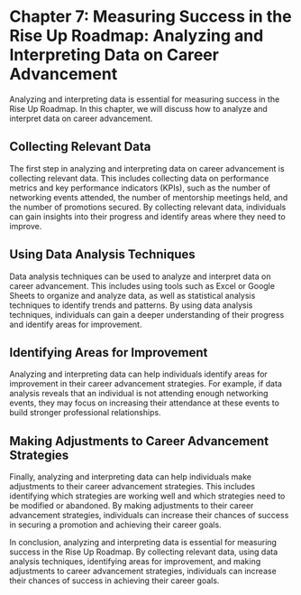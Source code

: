 Chapter 7: Measuring Success in the Rise Up Roadmap: Analyzing and Interpreting Data on Career Advancement
==========================================================================================================

Analyzing and interpreting data is essential for measuring success in the Rise Up Roadmap. In this chapter, we will discuss how to analyze and interpret data on career advancement.

Collecting Relevant Data
------------------------

The first step in analyzing and interpreting data on career advancement is collecting relevant data. This includes collecting data on performance metrics and key performance indicators (KPIs), such as the number of networking events attended, the number of mentorship meetings held, and the number of promotions secured. By collecting relevant data, individuals can gain insights into their progress and identify areas where they need to improve.

Using Data Analysis Techniques
------------------------------

Data analysis techniques can be used to analyze and interpret data on career advancement. This includes using tools such as Excel or Google Sheets to organize and analyze data, as well as statistical analysis techniques to identify trends and patterns. By using data analysis techniques, individuals can gain a deeper understanding of their progress and identify areas for improvement.

Identifying Areas for Improvement
---------------------------------

Analyzing and interpreting data can help individuals identify areas for improvement in their career advancement strategies. For example, if data analysis reveals that an individual is not attending enough networking events, they may focus on increasing their attendance at these events to build stronger professional relationships.

Making Adjustments to Career Advancement Strategies
---------------------------------------------------

Finally, analyzing and interpreting data can help individuals make adjustments to their career advancement strategies. This includes identifying which strategies are working well and which strategies need to be modified or abandoned. By making adjustments to their career advancement strategies, individuals can increase their chances of success in securing a promotion and achieving their career goals.

In conclusion, analyzing and interpreting data is essential for measuring success in the Rise Up Roadmap. By collecting relevant data, using data analysis techniques, identifying areas for improvement, and making adjustments to career advancement strategies, individuals can increase their chances of success in achieving their career goals.
